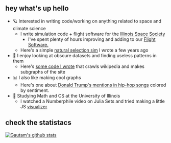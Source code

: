 ## hey what's up hello

* 🪐 Interested in writing code/working on anything related to space and climate science
  * I write simulation code + flight software for the [Illinois Space Society](https://github.com/ISSUIUC) 
    * I've spent plenty of hours improving and adding to our [Flight Software.](https://github.com/ISSUIUC/TARS-Software)  
  * Here's a simple [natural selection sim](https://gautamdayal.github.io/natural-selection/) I wrote a few years ago
* 📜 I enjoy looking at obscure datasets and finding useless patterns in them
  * Here's [some code I wrote](https://github.com/gautamdayal/wikipedia-graphs) that crawls wikipedia and makes subgraphs of the site
* 📊 I also like making cool graphs
  * Here's one about [Donald Trump's mentions in hip-hop songs](https://github.com/gautamdayal/fivethirtyeight-fork/blob/master/trump-rap/barplot_better.png) colored by sentiment. 
* 👾 Studying Math and CS at the University of Illinois
  * I watched a Numberphile video on Julia Sets and tried making a little JS [visualizer](https://gautamdayal.github.io/complex-numbers/)

## check the statistacs
<a href="https://github.com/anuraghazra/github-readme-stats"><img align="center" src="https://github-readme-stats.vercel.app/api?username=gautamdayal&show_icons=true&include_all_commits=true&theme=buefy&hide_border=true" alt="Gautam's github stats" /> 

